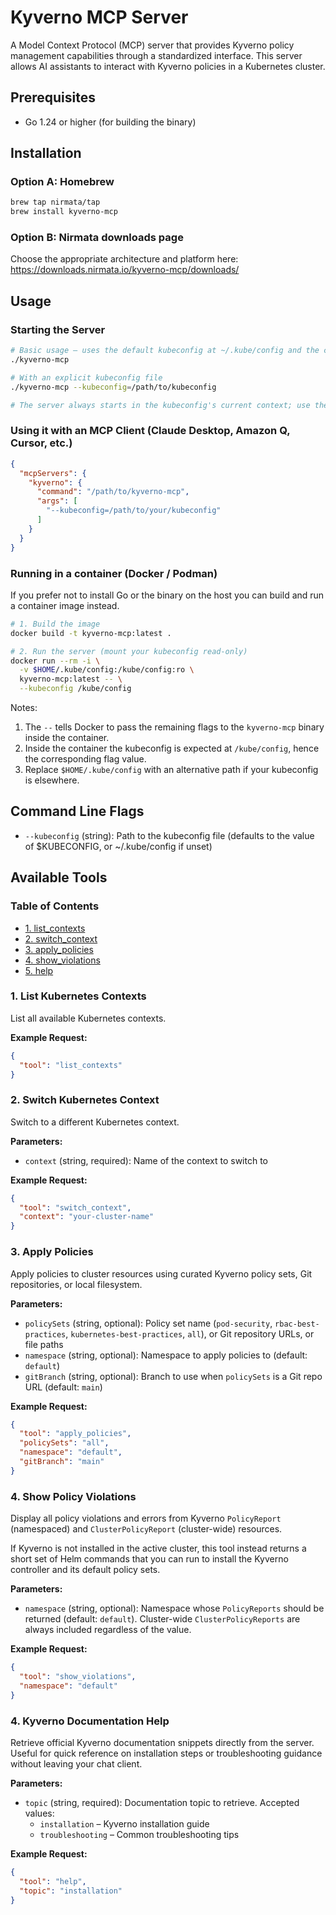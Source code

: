 # Kyverno MCP Server

A Model Context Protocol (MCP) server that provides Kyverno policy management capabilities through a standardized interface. This server allows AI assistants to interact with Kyverno policies in a Kubernetes cluster.

## Prerequisites

- Go 1.24 or higher (for building the binary)

## Installation

### Option A: Homebrew

```bash
brew tap nirmata/tap
brew install kyverno-mcp
```

### Option B: Nirmata downloads page

Choose the appropriate architecture and platform here: https://downloads.nirmata.io/kyverno-mcp/downloads/

## Usage

### Starting the Server

```bash
# Basic usage – uses the default kubeconfig at ~/.kube/config and the current context
./kyverno-mcp

# With an explicit kubeconfig file
./kyverno-mcp --kubeconfig=/path/to/kubeconfig

# The server always starts in the kubeconfig's current context; use the `switch_context` tool to change it at runtime.
```

### Using it with an MCP Client (Claude Desktop, Amazon Q, Cursor, etc.)

```json
{
  "mcpServers": {
    "kyverno": {
      "command": "/path/to/kyverno-mcp",
      "args": [
        "--kubeconfig=/path/to/your/kubeconfig"
      ]
    }
  }
}
```

### Running in a container (Docker / Podman)

If you prefer not to install Go or the binary on the host you can build and run a container image instead.

```bash
# 1. Build the image
docker build -t kyverno-mcp:latest .

# 2. Run the server (mount your kubeconfig read-only)
docker run --rm -i \
  -v $HOME/.kube/config:/kube/config:ro \
  kyverno-mcp:latest -- \
  --kubeconfig /kube/config
```

Notes:

1. The `--` tells Docker to pass the remaining flags to the `kyverno-mcp` binary inside the container.
2. Inside the container the kubeconfig is expected at `/kube/config`, hence the corresponding flag value.
3. Replace `$HOME/.kube/config` with an alternative path if your kubeconfig is elsewhere.

## Command Line Flags

- `--kubeconfig` (string): Path to the kubeconfig file (defaults to the value of $KUBECONFIG, or ~/.kube/config if unset)

## Available Tools

### Table of Contents

- [1. list_contexts](#1-list-kubernetes-contexts)
- [2. switch_context](#2-switch-kubernetes-context)
- [3. apply_policies](#3-apply-policies)
- [4. show_violations](#4-show-policy-violations)
- [5. help](#5-kyverno-documentation-help)

### 1. List Kubernetes Contexts

List all available Kubernetes contexts.

**Example Request:**
```json
{
  "tool": "list_contexts"
}
```

### 2. Switch Kubernetes Context

Switch to a different Kubernetes context.

**Parameters:**
- `context` (string, required): Name of the context to switch to

**Example Request:**
```json
{
  "tool": "switch_context",
  "context": "your-cluster-name"
}
```

### 3. Apply Policies

Apply policies to cluster resources using curated Kyverno policy sets, Git repositories, or local filesystem.


**Parameters:**
- `policySets` (string, optional): Policy set name (`pod-security`, `rbac-best-practices`, `kubernetes-best-practices`, `all`), or Git repository URLs, or file paths
- `namespace` (string, optional): Namespace to apply policies to (default: `default`)
- `gitBranch` (string, optional): Branch to use when `policySets` is a Git repo URL (default: `main`)

**Example Request:**
```json
{
  "tool": "apply_policies",
  "policySets": "all",
  "namespace": "default",
  "gitBranch": "main"
}
```

### 4. Show Policy Violations

Display all policy violations and errors from Kyverno `PolicyReport` (namespaced) and `ClusterPolicyReport` (cluster-wide) resources.

If Kyverno is not installed in the active cluster, this tool instead returns a short set of Helm commands that you can run to install the Kyverno controller and its default policy sets.

**Parameters:**
- `namespace` (string, optional): Namespace whose `PolicyReports` should be returned (default: `default`). Cluster-wide `ClusterPolicyReports` are always included regardless of the value.

**Example Request:**
```json
{
  "tool": "show_violations",
  "namespace": "default"
}
```

### 4. Kyverno Documentation Help

Retrieve official Kyverno documentation snippets directly from the server. Useful for quick reference on installation steps or troubleshooting guidance without leaving your chat client.

**Parameters:**
- `topic` (string, required): Documentation topic to retrieve. Accepted values:
  - `installation` – Kyverno installation guide
  - `troubleshooting` – Common troubleshooting tips

**Example Request:**
```json
{
  "tool": "help",
  "topic": "installation"
}
```
